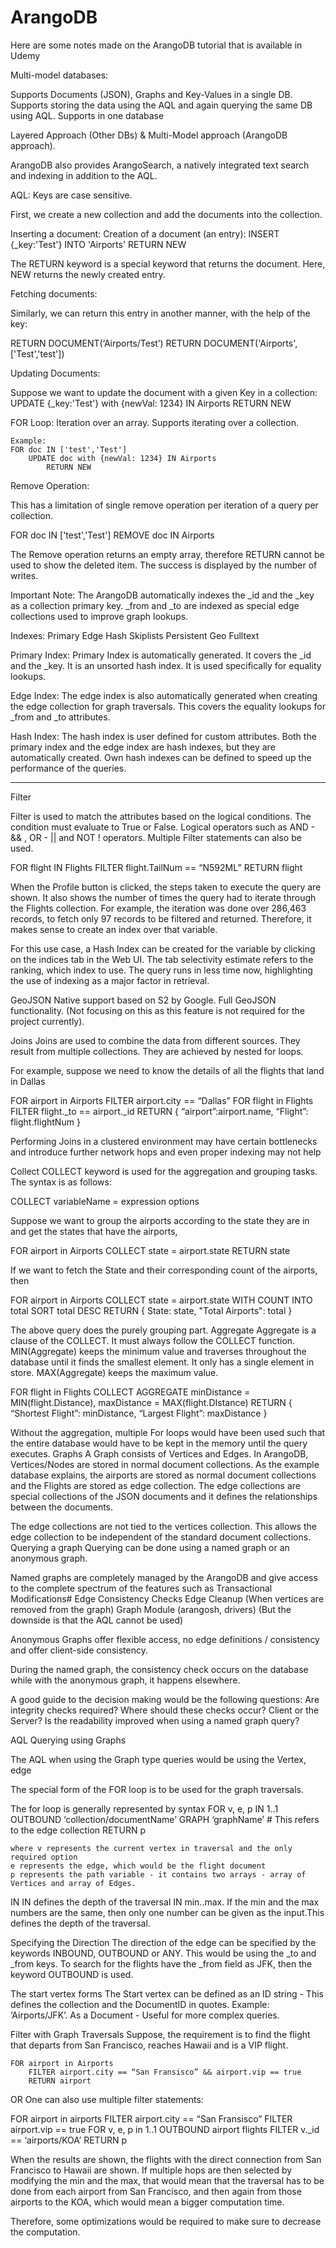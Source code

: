 # ArangoDB

Here are some notes made on the ArangoDB tutorial that is available in Udemy

Multi-model databases:

Supports Documents (JSON), Graphs and Key-Values in a single DB.
Supports storing the data using the AQL and again querying the same DB using AQL.
Supports in one database

Layered Approach (Other DBs) & Multi-Model approach (ArangoDB approach).

ArangoDB also provides ArangoSearch, a natively integrated text search and indexing in addition to the AQL.

AQL:
Keys are case sensitive.

First, we create a new collection and add the documents into the collection. 

Inserting a document: 
Creation of a document (an entry):
INSERT {_key:'Test'} INTO 'Airports' RETURN NEW

The RETURN keyword is a special keyword that returns the document. Here, NEW returns the newly created entry.


Fetching documents:

Similarly, we can return this entry in another manner, with the help of the key:

RETURN DOCUMENT(‘Airports/Test’)
RETURN DOCUMENT('Airports',['Test','test'])




Updating Documents:

Suppose we want to update the document with a given Key in a collection:
	UPDATE {_key:'Test'} with {newVal: 1234} IN Airports
RETURN NEW


FOR Loop:
Iteration over an array.
Supports iterating over a collection.
	
	Example:
	FOR doc IN ['test','Test']
		UPDATE doc with {newVal: 1234} IN Airports
    		RETURN NEW

Remove Operation:

This has a limitation of single remove operation per iteration of a query per collection.
 
FOR doc IN ['test','Test']
	REMOVE doc IN Airports

The Remove operation returns an empty array, therefore RETURN cannot be used to show the deleted item. The success is displayed by the number of writes.

Important Note:
The ArangoDB automatically indexes the _id and the _key as a collection primary key. _from and _to are indexed as special edge collections used to improve graph lookups.

Indexes:
Primary
Edge
Hash
Skiplists
Persistent
Geo 
Fulltext



Primary Index:
Primary Index is automatically generated. It covers the _id and the _key. It is an unsorted hash index. It is used specifically for equality lookups. 

Edge Index:
The edge index is also automatically generated when creating the edge collection for graph traversals. This covers the equality lookups for _from and _to attributes. 

Hash Index:
The hash index is user defined for custom attributes. Both the primary index and the edge index are hash indexes, but they are automatically created. Own hash indexes can be defined to speed up the performance of the queries. 

______________________________________________________________________

Filter

Filter is used to match the attributes based on the logical conditions. The condition must evaluate to True or False. Logical operators such as AND - && , OR - || and NOT ! operators. Multiple Filter statements can also be used.


FOR flight IN Flights 
	FILTER flight.TailNum == “N592ML”
	RETURN flight

When the Profile button is clicked, the steps taken to execute the query are shown. It also shows the number of times the query had to iterate through the Flights collection. For example, the iteration was done over 286,463 records, to fetch only 97 records to be filtered and returned.
Therefore, it makes sense to create an index over that variable.

For this use case, a Hash Index can be created for the variable by clicking on the indices tab in the Web UI. The tab selectivity estimate refers to the ranking, which index to use. The query runs in less time now, highlighting the use of indexing as a major factor in retrieval. 

GeoJSON
Native support based on S2 by Google. Full GeoJSON functionality. (Not focusing on this as this feature is not required for the project currently).

Joins
Joins are used to combine the data from different sources. They result from multiple collections. They are achieved by nested for loops.

For example, suppose we need to know the details of all the flights that land in Dallas

FOR airport in Airports
	FILTER airport.city == “Dallas”
	FOR flight in Flights
		FILTER flight._to == airport._id
		RETURN {
			“airport”:airport.name,
			“Flight”: flight.flightNum
		}

Performing Joins in a clustered environment may have certain bottlenecks and introduce further network hops and even proper indexing may not help 

Collect
COLLECT keyword is used for the aggregation and grouping tasks. The syntax is as follows:

COLLECT variableName = expression options 

Suppose we want to group the airports according to the state they are in and get the states that have the airports,

FOR airport in Airports
	COLLECT state = airport.state
	RETURN state

If we want to fetch the State and their corresponding count of the airports, then

FOR airport in Airports
	COLLECT state = airport.state WITH COUNT INTO total
SORT total DESC
	RETURN {
	    State: state,
	    "Total Airports": total
	    }

The above query does the purely grouping part.
Aggregate
Aggregate is a clause of the COLLECT. It must always follow the COLLECT function. 
MIN(Aggregate) keeps the minimum value and traverses throughout the database until it finds the smallest element. It only has a single element in store.
MAX(Aggregate) keeps the maximum value. 

FOR flight in Flights
	COLLECT AGGREGATE
	minDistance = MIN(flight.Distance),
	maxDistance = MAX(flight.DIstance)
RETURN {
	“Shortest Flight”: minDistance,
	“Largest Flight”: maxDistance
}

Without the aggregation, multiple For loops would have been used such that the entire database would have to be kept in the memory until the query executes.
Graphs
A Graph consists of Vertices and Edges. In ArangoDB, Vertices/Nodes are stored in normal document collections. As the example database explains, the airports are stored as normal document collections and the Flights are stored as edge collection. The edge collections are special collections of the JSON documents and it defines the relationships between the documents. 

The edge collections are not tied to the vertices collection. This allows the edge collection to be independent of the standard document collections.
Querying a graph
Querying can be done using a named graph or an anonymous graph. 

Named graphs are completely managed by the ArangoDB and give access to the complete spectrum of the features such as
Transactional Modifications#
Edge Consistency Checks
Edge Cleanup (When vertices are removed from the graph)
Graph Module (arangosh, drivers) (But the downside is that the AQL cannot be used)

Anonymous Graphs offer flexible access, no edge definitions / consistency and offer client-side consistency. 

During the named graph, the consistency check occurs on the database while with the anonymous graph, it happens elsewhere.

A good guide to the decision making would be the following questions:
Are integrity checks required?
Where should these checks occur? Client or the Server?
Is the readability improved when using a named graph query?

AQL Querying using Graphs

The AQL when using the Graph type queries would be using the Vertex, edge 

The special form of the FOR loop is to be used for the graph traversals. 

The for loop is generally represented by syntax 
FOR v, e, p IN 1..1 OUTBOUND
‘collection/documentName’
GRAPH ‘graphName’ # This refers to the edge collection
RETURN p

	where v represents the current vertex in traversal and the only required option
	e represents the edge, which would be the flight document
	p represents the path variable - it contains two arrays - array of Vertices and array of Edges.

IN 
IN defines the depth of the traversal IN min..max. If the min and the max numbers are the same, then only one number can be given as the input.This defines the depth of the traversal.

Specifying the Direction
The direction of the edge can be specified by the keywords INBOUND, OUTBOUND or ANY. This would be using the _to and _from keys. To search for the flights have the _from field as JFK, then the keyword OUTBOUND is used.

The start vertex forms
The Start vertex can be defined 
as an ID string - This defines the collection and the DocumentID in quotes. Example: ‘Airports/JFK’.
As a Document - Useful for more complex queries.

Filter with Graph Traversals
Suppose, the requirement is to find the flight that departs from San Francisco, reaches Hawaii and is a VIP flight.

	FOR airport in Airports
		FILTER airport.city == “San Fransisco” && airport.vip == true
		RETURN airport

OR One can also use multiple filter statements:

FOR airport in airports
		FILTER airport.city == “San Fransisco”
FILTER airport.vip == true
			FOR v, e, p in 1..1 OUTBOUND
			airport flights
			FILTER v._id == ‘airports/KOA’
			RETURN p

When the results are shown, the flights with the direct connection from San Francisco to Hawaii are shown. If multiple hops are then selected by modifying the min and the max, that would mean that the traversal has to be done from each airport from San Francisco, and then again from those airports to the KOA, which would mean a bigger computation time. 

Therefore, some optimizations would be required to make sure to decrease the computation.


